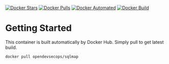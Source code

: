 [![Docker Stars](https://img.shields.io/docker/stars/opendevsecops/sqlmap.svg)](https://hub.docker.com/r/opendevsecops/sqlmap/)
[![Docker Pulls](https://img.shields.io/docker/pulls/opendevsecops/sqlmap.svg)](https://hub.docker.com/r/opendevsecops/sqlmap/)
[![Docker Automated](https://img.shields.io/docker/automated/opendevsecops/sqlmap.svg)](https://hub.docker.com/r/opendevsecops/sqlmap/)
[![Docker Build](https://img.shields.io/docker/build/opendevsecops/sqlmap.svg)](https://hub.docker.com/r/opendevsecops/sqlmap/)

# Getting Started

This container is built automatically by Docker Hub. Simply pull to get latest build.

```sh
docker pull opendevsecops/sqlmap
```
